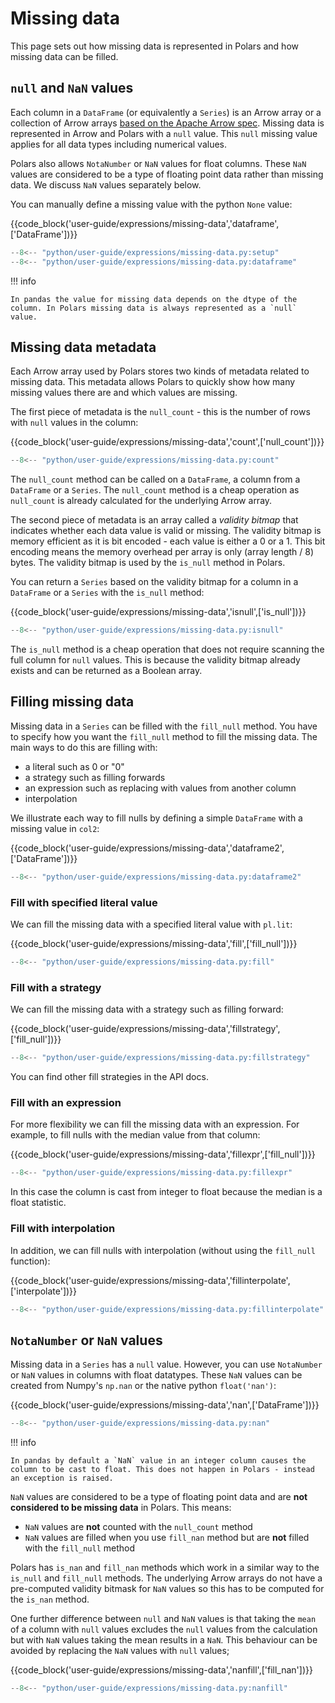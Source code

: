 # Missing data

This page sets out how missing data is represented in Polars and how missing data can be filled.

## `null` and `NaN` values

Each column in a `DataFrame` (or equivalently a `Series`) is an Arrow array or a collection of Arrow arrays [based on the Apache Arrow spec](https://arrow.apache.org/docs/format/Columnar.html#null-count). Missing data is represented in Arrow and Polars with a `null` value. This `null` missing value applies for all data types including numerical values.

Polars also allows `NotaNumber` or `NaN` values for float columns. These `NaN` values are considered to be a type of floating point data rather than missing data. We discuss `NaN` values separately below.

You can manually define a missing value with the python `None` value:

{{code_block('user-guide/expressions/missing-data','dataframe',['DataFrame'])}}

```python exec="on" result="text" session="user-guide/missing-data"
--8<-- "python/user-guide/expressions/missing-data.py:setup"
--8<-- "python/user-guide/expressions/missing-data.py:dataframe"
```

!!! info

    In pandas the value for missing data depends on the dtype of the column. In Polars missing data is always represented as a `null` value.

## Missing data metadata

Each Arrow array used by Polars stores two kinds of metadata related to missing data. This metadata allows Polars to quickly show how many missing values there are and which values are missing.

The first piece of metadata is the `null_count` - this is the number of rows with `null` values in the column:

{{code_block('user-guide/expressions/missing-data','count',['null_count'])}}

```python exec="on" result="text" session="user-guide/missing-data"
--8<-- "python/user-guide/expressions/missing-data.py:count"
```

The `null_count` method can be called on a `DataFrame`, a column from a `DataFrame` or a `Series`. The `null_count` method is a cheap operation as `null_count` is already calculated for the underlying Arrow array.

The second piece of metadata is an array called a _validity bitmap_ that indicates whether each data value is valid or missing.
The validity bitmap is memory efficient as it is bit encoded - each value is either a 0 or a 1. This bit encoding means the memory overhead per array is only (array length / 8) bytes. The validity bitmap is used by the `is_null` method in Polars.

You can return a `Series` based on the validity bitmap for a column in a `DataFrame` or a `Series` with the `is_null` method:

{{code_block('user-guide/expressions/missing-data','isnull',['is_null'])}}

```python exec="on" result="text" session="user-guide/missing-data"
--8<-- "python/user-guide/expressions/missing-data.py:isnull"
```

The `is_null` method is a cheap operation that does not require scanning the full column for `null` values. This is because the validity bitmap already exists and can be returned as a Boolean array.

## Filling missing data

Missing data in a `Series` can be filled with the `fill_null` method. You have to specify how you want the `fill_null` method to fill the missing data. The main ways to do this are filling with:

- a literal such as 0 or "0"
- a strategy such as filling forwards
- an expression such as replacing with values from another column
- interpolation

We illustrate each way to fill nulls by defining a simple `DataFrame` with a missing value in `col2`:

{{code_block('user-guide/expressions/missing-data','dataframe2',['DataFrame'])}}

```python exec="on" result="text" session="user-guide/missing-data"
--8<-- "python/user-guide/expressions/missing-data.py:dataframe2"
```

### Fill with specified literal value

We can fill the missing data with a specified literal value with `pl.lit`:

{{code_block('user-guide/expressions/missing-data','fill',['fill_null'])}}

```python exec="on" result="text" session="user-guide/missing-data"
--8<-- "python/user-guide/expressions/missing-data.py:fill"
```

### Fill with a strategy

We can fill the missing data with a strategy such as filling forward:

{{code_block('user-guide/expressions/missing-data','fillstrategy',['fill_null'])}}

```python exec="on" result="text" session="user-guide/missing-data"
--8<-- "python/user-guide/expressions/missing-data.py:fillstrategy"
```

You can find other fill strategies in the API docs.

### Fill with an expression

For more flexibility we can fill the missing data with an expression. For example,
to fill nulls with the median value from that column:

{{code_block('user-guide/expressions/missing-data','fillexpr',['fill_null'])}}

```python exec="on" result="text" session="user-guide/missing-data"
--8<-- "python/user-guide/expressions/missing-data.py:fillexpr"
```

In this case the column is cast from integer to float because the median is a float statistic.

### Fill with interpolation

In addition, we can fill nulls with interpolation (without using the `fill_null` function):

{{code_block('user-guide/expressions/missing-data','fillinterpolate',['interpolate'])}}

```python exec="on" result="text" session="user-guide/missing-data"
--8<-- "python/user-guide/expressions/missing-data.py:fillinterpolate"
```

## `NotaNumber` or `NaN` values

Missing data in a `Series` has a `null` value. However, you can use `NotaNumber` or `NaN` values in columns with float datatypes. These `NaN` values can be created from Numpy's `np.nan` or the native python `float('nan')`:

{{code_block('user-guide/expressions/missing-data','nan',['DataFrame'])}}

```python exec="on" result="text" session="user-guide/missing-data"
--8<-- "python/user-guide/expressions/missing-data.py:nan"
```

!!! info

    In pandas by default a `NaN` value in an integer column causes the column to be cast to float. This does not happen in Polars - instead an exception is raised.

`NaN` values are considered to be a type of floating point data and are **not considered to be missing data** in Polars. This means:

- `NaN` values are **not** counted with the `null_count` method
- `NaN` values are filled when you use `fill_nan` method but are **not** filled with the `fill_null` method

Polars has `is_nan` and `fill_nan` methods which work in a similar way to the `is_null` and `fill_null` methods. The underlying Arrow arrays do not have a pre-computed validity bitmask for `NaN` values so this has to be computed for the `is_nan` method.

One further difference between `null` and `NaN` values is that taking the `mean` of a column with `null` values excludes the `null` values from the calculation but with `NaN` values taking the mean results in a `NaN`. This behaviour can be avoided by replacing the `NaN` values with `null` values;

{{code_block('user-guide/expressions/missing-data','nanfill',['fill_nan'])}}

```python exec="on" result="text" session="user-guide/missing-data"
--8<-- "python/user-guide/expressions/missing-data.py:nanfill"
```
